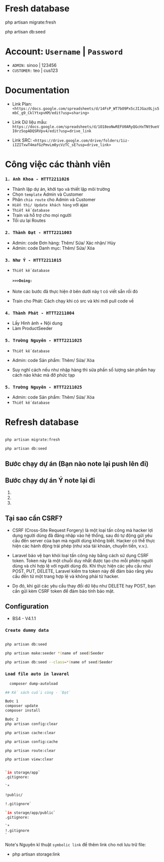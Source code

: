 # Fresh database

php artisan migrate:fresh

php artisan db:seed

# Account: `Username` | `Password`

+ `ADMIN:` sinoo | 123456
+ `CUSTOMER:` teo | cus123

# Documentation

+ Link Plan: `<https://docs.google.com/spreadsheets/d/14FsP_WT7bO9Px5cJIJGaz0Ljs5mbC_g9_CklYtxpvKM/edit?usp=sharing>`

+ Link Dữ liệu mẫu: `https://docs.google.com/spreadsheets/d/1O18eoNwREFU0ARyQGcHxTNt9ueVI0rz5opADQSRVpv4/edit?usp=drive_link`

+ Link SRC: `<https://drive.google.com/drive/folders/1iz-iIZITxwT4mafGzPmvLm0ycVzTC_sE?usp=drive_link>`

# Công việc các thành viên

### `1. Anh Khoa - HTTT2211026`

+ Thành lập dự án, khởi tạo và thiết lập môi trường
+ Chọn `template` Admin và Customer
+ Phân `chia route` cho Admin và Customer
+ `Hiển thị/ Update khách hàng` với ajax
+ `Thiết kế database`
+ Train và hỗ trợ cho mọi người
+ Tối ưu lại Routes

### `2. Thành Đạt - HTTT2211003`

+ Admin: code Đơn hàng: Thêm/ Sửa/ Xác nhận/ Hủy
+ Admin: code Danh mục: Thêm/ Sửa/ Xóa

### `3. Như Ý - HTTT2211015`

+ `Thiết kế database`

  #### `>>>Doing:`

+ Note các bước đã thực hiện ở bên dưới này t có viết sẵn rồi đó

+ Train cho Phát: Cách chạy khi có src và khi mới pull code về

### `4. Thành Phát - HTTT2211004`

+ Lấy Hình ảnh + Nội dung
+ Làm ProductSeeder

### `5. Trường Nguyên - HTTT2211025`

+ `Thiết kế database`
+ Admin: code Sản phẩm: Thêm/ Sửa/ Xóa

+ Suy nghĩ cách nếu như nhập hàng thì sửa phần sổ lượng sản phẩm hay cách nào khác mà đỡ phức tạp

### `5. Trường Nguyên - HTTT2211025`

+ Admin: code Sản phẩm: Thêm/ Sửa/ Xóa
+ `Thiết kế database`

# Refresh database

```bash

php artisan migrate:fresh

php artisan db:seed
```

## Bước chạy dự án (Bạn nào note lại push lên đi)

## Bước chạy dự án Ý note lại đi

1.

2.

3.

## Tại sao cần CSRF?

+ CSRF (Cross-Site Request Forgery) là một loại tấn công mà hacker lợi dụng người dùng đã đăng nhập vào hệ thống, sau đó tự động gửi yêu cầu đến server của bạn mà người dùng không biết. Hacker có thể thực hiện các hành động trái phép (như xóa tài khoản, chuyển tiền, v.v.).

+ Laravel bảo vệ bạn khỏi loại tấn công này bằng cách sử dụng CSRF token. Token này là một chuỗi duy nhất được tạo cho mỗi phiên người dùng và chỉ hợp lệ với người dùng đó. Khi thực hiện các yêu cầu như POST, PUT, DELETE, Laravel kiểm tra token này để đảm bảo rằng yêu cầu đến từ một trang hợp lệ và không phải từ hacker.

+ Do đó, khi gửi các yêu cầu thay đổi dữ liệu như DELETE hay POST, bạn cần gửi kèm CSRF token để đảm bảo tính bảo mật.

## Configuration

+ BS4 - V4.1.1

### `Create dummy data`

```bash

php artisan db:seed

php artisan make:seeder *(name of seed)Seeder

php artisan db:seed --class=*(name of seed)Seeder
```

### `Load file auto in lavarel`

```bash
  composer dump-autoload

## Kế sách cuối cùng - `Đạt`

Bước 1
composer update
composer install

Bước 2
php artisan config:clear

php artisan cache:clear

php artisan config:cache

php artisan route:clear

php artisan view:clear


`in storage/app`
.gitignore:

`*

!public/

!.gitignore`

`in storage/app/public`
.gitignore:

`*
!.gitignore
`
```


Note's Nguyên kĩ thuật `symbolic link` để thêm link cho nơi lưu trữ file: 
- php artisan storage:link 
